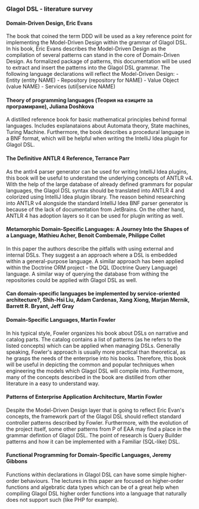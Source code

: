 ### Glagol DSL - literature survey

#### Domain-Driven Design, Eric Evans
The book that coined the term DDD will be used as a key reference point for implementing the Model-Driven Design within the grammar of Glagol DSL. In his book, Eric Evans describes the Model-Driven Design as the compilation of several patterns can stand in the core of Domain-Driven Design. As formalized package of patterns, this documentation will be used to extract and insert the patterns into the Glagol DSL grammar.
The following language declarations will reflect the Model-Driven Design: 
    - Entity (entity NAME)
    - Repository (repository for NAME)
    - Value Object (value NAME)
    - Services (util|service NAME)

#### Theory of programming languages (Теория на езиците за програмиране), Juliana Doshkova
A distilled reference book for basic mathematical principles behind formal languages. Includes explanataions about Automata theory, State machines, Turing Machine. Furthermore, the book describes a procedural language in a BNF format, which will be helpful when writing the IntelliJ Idea plugin for Glagol DSL.

#### The Definitive ANTLR 4 Reference, Terrance Parr
As the antlr4 parser generator can be used for writing IntelliJ Idea plugins, this book will be useful to understand the underlying concepts of ANTLR v4. With the help of the large database of already defined grammars for popular languages, the Glagol DSL syntax should be translated into ANTLR 4 and colorized using IntelliJ Idea plugin library. 
The reason behind researching into ANTLR v4 alongside the standard IntelliJ Idea BNF parser generator is because of the lack of documentation from JetBrains. On the other hand, ANTLR 4 has adoption layers so it can be used for plugin writing as well.

#### Metamorphic Domain-Specific Languages: A Journey Into the Shapes of a Language, Mathieu Acher, Benoit Combemale, Philippe Collet 
In this paper the authors describe the pitfalls with using external and internal DSLs. They suggest a an approach where a DSL is embedded within a general-purpose language. A similar approach has been applied within the Doctrine ORM project - the DQL (Doctrine Query Language) language.
A similar way of querying the database from withing the repositories could be applied with Glagol DSL as well.

#### Can domain-specific languages be implemented by service-oriented architecture?, Shih-Hsi Liu, Adam Cardenas, Xang Xiong, Marjan Mernik, Barrett R. Bryant, Jeff Gray  

#### Domain-Specific Languages, Martin Fowler
In his typical style, Fowler organizes his book about DSLs on narrative and catalog parts. The catalog contains a list of patterns (as he refers to the listed concepts) which can be applied when managing DSLs. Generally speaking, Fowler's approach is usually more practical than theoretical, as he grasps the needs of the enterprise into his books. 
Therefore, this book will be useful in depicting the common and popular techniques when engineering the models which Glagol DSL will compile into. Furthermore, many of the concepts described in the book are distilled from other literature in a easy to understand way.  

#### Patterns of Enterprise Application Architecture, Martin Fowler
Despite the Model-Driven Design layer that is going to reflect Eric Evan's concepts, the framework part of the Glagol DSL should reflect standard controller patterns described by Fowler.
Furthermore, with the evolution of the project itself, some other patterns from P of EAA may find a place in the grammar defintion of Glagol DSL. The point of research is Query Builder patterns and how it can be implemented with a Familiar (SQL-like) DSL.

#### Functional Programming for Domain-Specific Languages, Jeremy Gibbons
Functions within declarations in Glagol DSL can have some simple higher-order behaviours. The lectures in this paper are focused on higher-order functions and algebratic data types which can be of a great help when compiling Glagol DSL higher order functions into a language that naturally does not support such (like PHP for example).

